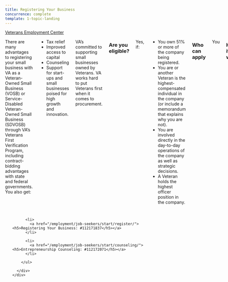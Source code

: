 ```yaml
---
title: Registering Your Business
concurrence: complete
template: 1-topic-landing
---
```


<div class="main" role="main" markdown="0">

<div class="action-bar">
  <div class="row">
    <div class="small-12 columns">
      <a class="usa-button-primary" href="https://www.vets.gov/veterans-employment-center/">Veterans Employment Center</a>
    </div>
  </div>
</div>

<div class="section one" markdown="0">
<div class="primary" markdown="0">
<div class="row" markdown="0">
<div class="small-12 columns" markdown="1">

There are many advantages to registering your small business with VA as a Veteran-Owned Small Business (VOSB) or Service-Disabled Veteran-Owned Small Business (SDVOSB) through VA’s Veterans First Verification Program, including contract-bidding advantages with state and federal governments. You also get:

- Tax relief 
- Improved access to capital 
- Counseling
- Support for start-ups and small businesses poised for high growth and innovation. 
 
VA’s committed to supporting small businesses owned by Veterans. VA works hard to put Veterans first when it comes to procurement. 

### Are you eligible?
Yes, if:

- You own 51% or more of the company being registered.
- You are or another Veteran is the highest-compensated individual in the company (or include a memorandum that explains why you are not).
- You are involved directly in the day-to-day operations of the company as well as strategic decisions.
- A Veteran holds the highest officer position in the company.

### Who can apply
You

### How it works
[Apply online](https://www.vip.vetbiz.gov/).

### Learn more
Contact a [trained specialist](link to popup with list) who can coach you through the application process.


</div>
</div>
</div>


  <div class="navigation">
    <div class="row">
      <div class="small-12 columns">
        <ul class="small-block-grid-1 medium-block-grid-3 cards small">

          <li>
            <a href="/employment/job-seekers/start/register/"><h5>Registering Your Business: #112171837</h5></a>
          </li>

          <li>
            <a href="/employment/job-seekers/start/counseling/"><h5>Entrepreneurship Counseling: #112172071</h5></a>
          </li>  

        </ul>

      </div>
    </div>  
  </div>

</div>
